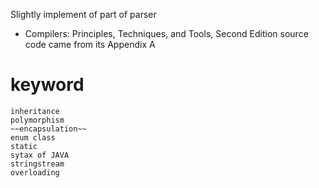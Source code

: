 Slightly implement of part of parser

- Compilers: Principles, Techniques, and Tools, Second Edition
source code came from its Appendix A

# keyword
    inheritance
    polymorphism
    ~~encapsulation~~
    enum class
    static
    sytax of JAVA
    stringstream
    overloading